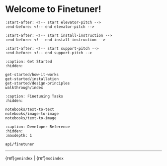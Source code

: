 # Welcome to Finetuner!

```{include} ../README.md
:start-after: <!-- start elevator-pitch -->
:end-before: <!-- end elevator-pitch -->
```

```{include} ../README.md
:start-after: <!-- start install-instruction -->
:end-before: <!-- end install-instruction -->
```

```{include} ../README.md
:start-after: <!-- start support-pitch -->
:end-before: <!-- end support-pitch -->
```

```{toctree}
:caption: Get Started
:hidden:

get-started/how-it-works
get-started/installation
get-started/design-principles
walkthrough/index
```



```{toctree}
:caption: Finetuning Tasks
:hidden:

notebooks/text-to-text
notebooks/image-to-image
notebooks/text-to-image
```

```{toctree}
:caption: Developer Reference
:hidden:
:maxdepth: 1

api/finetuner
```

---
{ref}`genindex` | {ref}`modindex`
